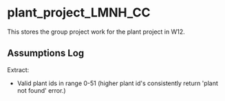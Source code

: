 # plant_project_LMNH_CC
This stores the group project work for the plant project in W12.


## Assumptions Log

Extract:
- Valid plant ids in range 0-51 (higher plant id's consistently return 'plant not found' error.)
